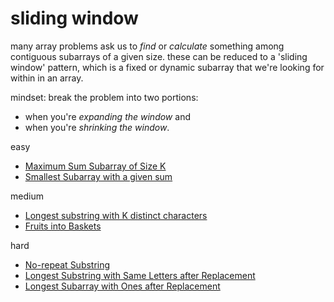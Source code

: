 # sliding window

many array problems ask us to _find_ or _calculate_ something among contiguous subarrays of a given size. these can be reduced to a 'sliding window' pattern, which is a fixed or dynamic subarray that we're looking for within in an array. 

mindset: 
break the problem into two portions:
- when you're _expanding the window_ and 
- when you're _shrinking the window_.

easy
- [Maximum Sum Subarray of Size K](max-sum-subarray-of-size-k.py)
- [Smallest Subarray with a given sum](smallest-subarray-with-given-sum.py)

medium
- [Longest substring with K distinct characters]()
- [Fruits into Baskets]()

hard
- [No-repeat Substring]()
- [Longest Substring with Same Letters after Replacement]()
- [Longest Subarray with Ones after Replacement]()